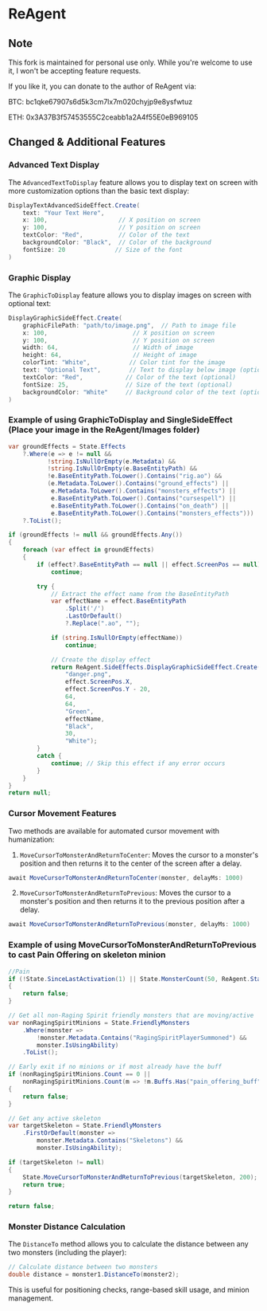 # ReAgent

## Note

This fork is maintained for personal use only. While you're welcome to use it, I won't be accepting feature requests.

If you like it, you can donate to the author of ReAgent via:

BTC: bc1qke67907s6d5k3cm7lx7m020chyjp9e8ysfwtuz

ETH: 0x3A37B3f57453555C2ceabb1a2A4f55E0eB969105

## Changed & Additional Features

### Advanced Text Display

The `AdvancedTextToDisplay` feature allows you to display text on screen with more customization options than the basic text display:

```csharp
DisplayTextAdvancedSideEffect.Create(
    text: "Your Text Here",
    x: 100,                    // X position on screen
    y: 100,                    // Y position on screen
    textColor: "Red",          // Color of the text
    backgroundColor: "Black",  // Color of the background
    fontSize: 20              // Size of the font
)
```

### Graphic Display

The `GraphicToDisplay` feature allows you to display images on screen with optional text:

```csharp
DisplayGraphicSideEffect.Create(
    graphicFilePath: "path/to/image.png",  // Path to image file
    x: 100,                        // X position on screen
    y: 100,                        // Y position on screen
    width: 64,                     // Width of image
    height: 64,                    // Height of image
    colorTint: "White",           // Color tint for the image
    text: "Optional Text",        // Text to display below image (optional)
    textColor: "Red",            // Color of the text (optional)
    fontSize: 25,                // Size of the text (optional)
    backgroundColor: "White"     // Background color of the text (optional)
)
```

### Example of using GraphicToDisplay and SingleSideEffect (Place your image in the ReAgent/Images folder)

```csharp
var groundEffects = State.Effects
    ?.Where(e => e != null &&
           !string.IsNullOrEmpty(e.Metadata) &&
           !string.IsNullOrEmpty(e.BaseEntityPath) &&
           !e.BaseEntityPath.ToLower().Contains("rig.ao") &&
           (e.Metadata.ToLower().Contains("ground_effects") ||
            e.Metadata.ToLower().Contains("monsters_effects") ||
            e.BaseEntityPath.ToLower().Contains("cursespell") ||
            e.BaseEntityPath.ToLower().Contains("on_death") ||
            e.BaseEntityPath.ToLower().Contains("monsters_effects")))
    ?.ToList();

if (groundEffects != null && groundEffects.Any())
{
    foreach (var effect in groundEffects)
    {
        if (effect?.BaseEntityPath == null || effect.ScreenPos == null)
            continue;

        try {
            // Extract the effect name from the BaseEntityPath
            var effectName = effect.BaseEntityPath
                .Split('/')
                .LastOrDefault()
                ?.Replace(".ao", "");

            if (string.IsNullOrEmpty(effectName))
                continue;

            // Create the display effect
            return ReAgent.SideEffects.DisplayGraphicSideEffect.Create(
                "danger.png",
                effect.ScreenPos.X,
                effect.ScreenPos.Y - 20,
                64,
                64,
                "Green",
                effectName,
                "Black",
                30,
                "White");
        }
        catch {
            continue; // Skip this effect if any error occurs
        }
    }
}
return null;
```

### Cursor Movement Features

Two methods are available for automated cursor movement with humanization:

1. `MoveCursorToMonsterAndReturnToCenter`: Moves the cursor to a monster's position and then returns it to the center of the screen after a delay.

```csharp
await MoveCursorToMonsterAndReturnToCenter(monster, delayMs: 1000)
```

2. `MoveCursorToMonsterAndReturnToPrevious`: Moves the cursor to a monster's position and then returns it to the previous position after a delay.

```csharp
await MoveCursorToMonsterAndReturnToPrevious(monster, delayMs: 1000)
```

### Example of using MoveCursorToMonsterAndReturnToPrevious to cast Pain Offering on skeleton minion

```csharp
//Pain
if (!State.SinceLastActivation(1) || State.MonsterCount(50, ReAgent.State.MonsterRarity.AtLeastMagic) == 0)
{
    return false;
}

// Get all non-Raging Spirit friendly monsters that are moving/active
var nonRagingSpiritMinions = State.FriendlyMonsters
    .Where(monster =>
        !monster.Metadata.Contains("RagingSpiritPlayerSummoned") &&
        monster.IsUsingAbility)
    .ToList();

// Early exit if no minions or if most already have the buff
if (nonRagingSpiritMinions.Count == 0 ||
    nonRagingSpiritMinions.Count(m => !m.Buffs.Has("pain_offering_buff")) < nonRagingSpiritMinions.Count * 0.5)
{
    return false;
}

// Get any active skeleton
var targetSkeleton = State.FriendlyMonsters
    .FirstOrDefault(monster =>
        monster.Metadata.Contains("Skeletons") &&
        monster.IsUsingAbility);

if (targetSkeleton != null)
{
    State.MoveCursorToMonsterAndReturnToPrevious(targetSkeleton, 200);
    return true;
}

return false;
```

### Monster Distance Calculation

The `DistanceTo` method allows you to calculate the distance between any two monsters (including the player):

```csharp
// Calculate distance between two monsters
double distance = monster1.DistanceTo(monster2);
```

This is useful for positioning checks, range-based skill usage, and minion management.
